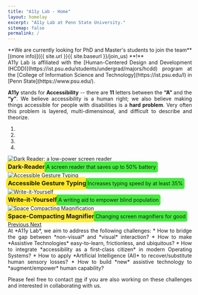 ```yaml
---
title: "A11y Lab - Home"
layout: homelay
excerpt: "A11y Lab at Penn State University."
sitemap: false
permalink: /
---
```

<div style="text-align: justify">
**We are currently looking for PhD and Master's students to join the team** [(more info)]({{ site.url }}{{ site.baseurl }}/join_us) **!** 
</div>


<div style="text-align: justify">
A11y Lab is affiliated with  the [Human-Centered Design and Development (HCDD)](https://ist.psu.edu/students/undergrad/majors/hcdd)  program at the [College of Information Science and Technology](https://ist.psu.edu/l) in [Penn State](https://www.psu.edu/).

**A11y** stands for **Accessibility**  -- there are **11** letters between the **“A”** and the **“y”**. We believe accessibility is a human right; we also believe making things accessible for people with disabilities is  a **hard problem**. Very often this problem is layered, multi-dimensinoal, and difficult to describe and theorize. 
</div>

<div markdown="0" id="carousel" class="carousel slide" data-ride="carousel" data-interval="6500" data-pause="hover">
    <!-- Menu -->
    <ol class="carousel-indicators">
        <li data-target="#carousel" data-slide-to="0" class="active"></li>
        <li data-target="#carousel" data-slide-to="1"></li>
        <li data-target="#carousel" data-slide-to="2"></li>
        <li data-target="#carousel" data-slide-to="3"></li>        
    </ol>

  <!-- Items 16    78    139 -->
  <div class="carousel-inner" markdown="0"> 
        <div class="item active">
        <img src="{{ site.url }}{{ site.baseurl }}/images/pubpic/darkreader.png" alt="Dark Reader: a low-power screen reader" />
            <div class="carousel-caption">
              <h3 style="background: rgba(255, 230, 0, 0.75); padding: 3px 5px; margin: -3px -5px; line-height: 1.7; border-radius: 10px; display:inline-block;"> Dark-Reader </h3>
              <p style="background: rgba(10, 230, 0, 0.75); padding: 3px 5px; margin: -3px -5px; line-height: 1.7; border-radius: 5px; display:inline-block;">A screen reader that saves up to 50% battery</p>
            </div>
        </div>
        <div class="item">
            <img src="{{ site.url }}{{ site.baseurl }}/images/pubpic/AGTex.png" alt="Accessible Gesture Typing" />
            <div class="carousel-caption">
              <h3 style="background: rgba(255, 230, 0, 0.85); padding: 3px 5px; margin: -3px -5px; line-height: 1.7; border-radius: 10px; display:inline-block;">Accessible Gesture Typing</h3>
              <p style="background: rgba(10, 230, 0, 0.75); padding: 3px 5px; margin: -3px -5px; line-height: 1.7; border-radius: 5px; display:inline-block;">Increases  typing speed by at least 35%</p>
            </div>
        </div>
        <div class="item">
            <img src="{{ site.url }}{{ site.baseurl }}/images/pubpic/wiyg.png" alt="Write-it-Yourself" />
            <div class="carousel-caption">
            <h3 style="background: rgba(255, 230, 0, 0.85); padding: 3px 5px; margin: -3px -5px; line-height: 1.7; border-radius: 10px; display:inline-block;">Write-it-Yourself</h3>
              <p style="background: rgba(10, 230, 0, 0.75); padding: 3px 5px; margin: -3px -5px; line-height: 1.7; border-radius: 5px; display:inline-block;">A writing aid to empower blind population</p>
            </div>
        </div>
        <div class="item">
            <img src="{{ site.url }}{{ site.baseurl }}/images/pubpic/steeringWheel.png" alt="Space Compacting Magnification" />
            <div class="carousel-caption">
              <h3 style="background: rgba(255, 230, 0, 0.75); padding: 3px 5px; margin: -3px -5px; line-height: 1.7; border-radius: 10px; display:inline-block;">Space-Compacting Magnifier</h3>
              <p style="background: rgba(10, 230, 0, 0.75); padding: 3px 5px; margin: -3px -5px; line-height: 1.7; border-radius: 5px; display:inline-block;">Changing screen magnifiers for good</p>
            </div>
        </div>
    </div>
    
  <a class="left carousel-control" href="#carousel" role="button" data-slide="prev">
    <span class="glyphicon glyphicon-chevron-left" aria-hidden="true"></span>
    <span class="sr-only">Previous</span>
  </a>
    
  <a class="right carousel-control" href="#carousel" role="button" data-slide="next">
    <span class="glyphicon glyphicon-chevron-right" aria-hidden="true"></span>
    <span class="sr-only">Next</span>
  </a>  
</div>
<div style="text-align: justify">
At *A11y Lab*, we aim to address the following challenges:
* How to bridge the gap between *non-visual* and *visual* interaction?
* How to make *Assistive Technologies* easy-to-learn, frictionless, and ubiquitous?  
* How to integrate *accessibility as a first-class citizen* in modern Operating Systems?
* How to apply *Artificial Intelligence (AI)* to recover/substitute human sensory losses? 
* How to build *new* assistive technology to *augment/empower* human capability?  

Please feel free to contact [me](mailto:skb5969@psu.edu) if you are also working on these challenges and interested in collaborating with us.
</div>
<br style ="line-height:10;"/> 
